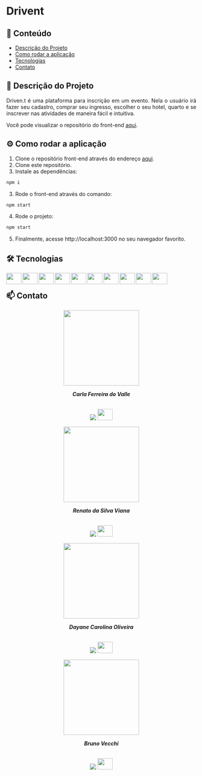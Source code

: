 # Drivent

## 📑 Conteúdo

-   [Descrição do Projeto](#-descricao-projeto)
-   [Como rodar a aplicação](#%EF%B8%8F-how-to-run)
-   [Tecnologias](#%EF%B8%8F-build-with)
-   [Contato](#-contato)

## 📌 Descrição do Projeto
<p align="justify">Driven.t é uma plataforma para inscrição em um evento. Nela o usuário irá fazer seu cadastro, comprar seu ingresso, escolher o seu hotel, quarto e se inscrever nas atividades de maneira fácil e intuitiva. </p> 

Você pode visualizar o repositório do front-end <a href="https://github.com/carladovalle/drivent-frontend">aqui</a>.</p>

## ⚙️ Como rodar a aplicação

1. Clone o repositório front-end através do endereço <a href="https://github.com/carladovalle/drivent-frontend">aqui</a>.
2. Clone este repositório.
3. Instale as dependências:
```bash
npm i
```
3. Rode o front-end através do comando:
```bash
npm start
```
4. Rode o projeto:
```bash
npm start
```
5. Finalmente, acesse http://localhost:3000 no seu navegador favorito.

## 🛠️ Tecnologias

<img align="left" height="30" width="40" src="https://cdn.jsdelivr.net/gh/devicons/devicon/icons/nodejs/nodejs-original.svg">
<img align="left" height="30" width="40" src="https://cdn.jsdelivr.net/gh/devicons/devicon/icons/typescript/typescript-original.svg">
<img align="left" height="30" width="40" src="https://cdn.jsdelivr.net/gh/devicons/devicon/icons/express/express-original.svg">
<img align="left" height="30" width="40" src="https://cdn.jsdelivr.net/gh/devicons/devicon/icons/postgresql/postgresql-original.svg">
<img align="left" height="30" width="40" src="https://cdn.jsdelivr.net/gh/devicons/devicon/icons/redis/redis-plain-wordmark.svg">
<img align="left" height="30" width="40" src="https://cdn.jsdelivr.net/gh/devicons/devicon/icons/jest/jest-plain.svg">
<img align="left" height="30" width="40" src="https://cdn.jsdelivr.net/gh/devicons/devicon/icons/docker/docker-plain-wordmark.svg">
<img align="left" height="30" width="40" src="https://cdn.jsdelivr.net/gh/devicons/devicon/icons/git/git-original.svg">
<img align="left" height="30" width="40" src="https://cdn.jsdelivr.net/gh/devicons/devicon/icons/npm/npm-original-wordmark.svg" />
<img align="left" height="30" width="40" src="https://cdn.jsdelivr.net/gh/devicons/devicon/icons/visualstudio/visualstudio-plain.svg" />

</br>

## 📫 Contato

<div align="center">
<img width= 200px src="https://avatars.githubusercontent.com/u/69774119?s=400&u=3e044818379a4a34965fed74a6df201694c5ec5f&v=4" alt=""/>
  <p> <i><b>Carla Ferreira do Valle</i></b> </p>

<br /> <a href = "mailto:carlafdovalle@gmail.com"><img src="https://img.shields.io/badge/-Gmail-%23333?style=for-the-badge&logo=gmail&logoColor=white" target="_blank"></a>
  <a href="https://www.linkedin.com/in/carlafvalle/" target="_blank"><img height="30" width="40" src="https://cdn.jsdelivr.net/gh/devicons/devicon/icons/linkedin/linkedin-original.svg" target="_blank"></a> 
  
<img width= 200px src="https://avatars.githubusercontent.com/u/76631741?v=4" alt=""/>
  <p> <i><b>Renato da Silva Viana </i></b> </p>

<br /> <a href = "mailto:verkylen@gmail.com"><img src="https://img.shields.io/badge/-Gmail-%23333?style=for-the-badge&logo=gmail&logoColor=white" target="_blank"></a>
  <a href="https://www.linkedin.com/in/renatosv/" target="_blank"><img height="30" width="40" src="https://cdn.jsdelivr.net/gh/devicons/devicon/icons/linkedin/linkedin-original.svg" target="_blank"></a> 
  
<img width= 200px src="https://avatars.githubusercontent.com/u/102394029?v=4" alt=""/>
  <p> <i><b>Dayane Carolina Oliveira </i></b> </p>

<br /> <a href = "mailto:dayanecarolina.oliveira@gmail.com"><img src="https://img.shields.io/badge/-Gmail-%23333?style=for-the-badge&logo=gmail&logoColor=white" target="_blank"></a>
  <a href="https://www.linkedin.com/in/dayanecarolina/" target="_blank"><img height="30" width="40" src="https://cdn.jsdelivr.net/gh/devicons/devicon/icons/linkedin/linkedin-original.svg" target="_blank"></a> 
  
<img width= 200px src="https://avatars.githubusercontent.com/u/90423579?v=4" alt=""/>
  <p> <i><b> Bruno Vecchi</i></b> </p>

<br /> <a href = "mailto:bno.vecchi@gmail.com"><img src="https://img.shields.io/badge/-Gmail-%23333?style=for-the-badge&logo=gmail&logoColor=white" target="_blank"></a>
  <a href="https://www.linkedin.com/in/br-vecchi/" target="_blank"><img height="30" width="40" src="https://cdn.jsdelivr.net/gh/devicons/devicon/icons/linkedin/linkedin-original.svg" target="_blank"></a> 
 
</div>
